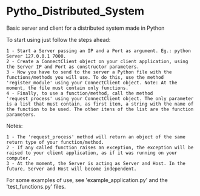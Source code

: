 Pytho_Distributed_System
========================

Basic server and client for a distributed system made in Python

To start using just follow the steps ahead:

    1 - Start a Server passing an IP and a Port as argument. Eg.: python Server 127.0.0.1 7000.
    2 - Create a ConnectClient object on your client application, using the Server IP and Port as constructor parameters.
    3 - Now you have to send to the server a Python file with the functions/methods you will use. To do this, use the method 'register_module' using your ConnectClient object. Note: At the moment, the file must contain only functions.
    4 - Finally, to use a function/method, call the method 'request_process' using your ConnectClient object. The only parameter is a list that must contain, as first item, a string with the name of the function to be used. The other itens of the list are the function parameters.

Notes:

    1 - The 'request_process' method will return an object of the same return type of your function/method.
    2 - If any called function raises an exception, the exception will be raised to your client application, as if it was running on your computer.
    3 - At the moment, the Server is acting as Server and Host. In the future, Server and Host will become independent.

For some examples of use, see 'example_application.py' and the 'test_functions.py' files.
